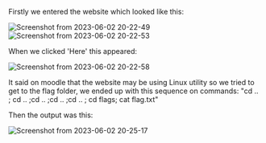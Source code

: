 Firstly we entered the website which looked like this:

![Screenshot from 2023-06-02 20-22-49](https://github.com/DCC-FCUP-SP/sp2223-t02g10/assets/92749121/550e8b00-fe22-4de0-b9eb-e126f5410f75)
![Screenshot from 2023-06-02 20-22-53](https://github.com/DCC-FCUP-SP/sp2223-t02g10/assets/92749121/1fb63ea0-906d-4fa5-b41c-c038b3642eb4)

When we clicked 'Here' this appeared:

![Screenshot from 2023-06-02 20-22-58](https://github.com/DCC-FCUP-SP/sp2223-t02g10/assets/92749121/fc41e48f-9ea0-49c7-9ffa-6a5dec9b4a04)

It said on moodle that the website may be using Linux utility so we tried to get to the flag folder, we ended up with this sequence on commands: 
"cd .. ; cd .. ;cd .. ;cd .. ;cd .. ; cd flags; cat flag.txt"

Then the output was this:

![Screenshot from 2023-06-02 20-25-17](https://github.com/DCC-FCUP-SP/sp2223-t02g10/assets/92749121/5fc633bc-2bb0-4da7-9141-f85c73523956)

